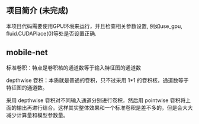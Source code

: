 ## 项目简介 (未完成)
本项目代码需要使用GPU环境来运行，并且检查相关参数设置, 例如use_gpu, fluid.CUDAPlace(0)等处是否设置正确.

## mobile-net
标准卷积：特点是卷积核的通道数等于输入特征图的通道数

depthwise 卷积：本质就是普通的卷积，只不过采用 1*1 的卷积核，通道数等于特征图的通道数。

采用 depthwise 卷积对不同输入通道分别进行卷积，然后用 pointwise 卷积将上面的输出再进行结合。这样其实整体效果和一个标准卷积是差不多的，但是会大大减少计算量和模型参数量。